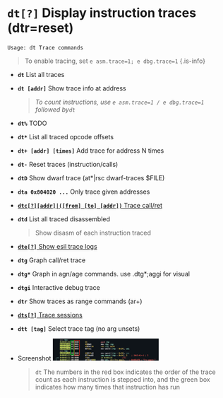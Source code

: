 <!-- TITLE: dt -->

#  **`dt[?]`** Display instruction traces (dtr=reset)


```text
Usage: dt Trace commands
```

> To enable tracing, set `e asm.trace=1; e dbg.trace=1` {.is-info}

- **`dt`** List all traces
- **`dt [addr]`** Show trace info at address
  > _To count instructions, use `e asm.trace=1 / e dbg.trace=1` followed by`dt`_
- **`dt%`** TODO
- **`dt*`** List all traced opcode offsets
- **`dt+ [addr] [times]`** Add trace for address N times
- **`dt-`** Reset traces (instruction/calls)
- **`dtD`** Show dwarf trace (at*|rsc dwarf-traces $FILE)
- **`dta 0x804020 ...`** Only trace given addresses

- [ **`dtc[?][addr]|([from] [to] [addr])`** Trace call/ret](/options/d/dt/dtc)

- **`dtd`** List all traced disassembled
	> Show disasm of each instruction traced 

- [ **`dte[?]`** Show esil trace logs](/options/d/dt/dte)

- **`dtg`** Graph call/ret trace
- **`dtg*`** Graph in agn/age commands. use .dtg*;aggi for visual
- **`dtgi`** Interactive debug trace
- **`dtr`** Show traces as range commands (ar+)

- [ **`dts[?]`** Trace sessions](/options/d/dt/dts)

- **`dtt [tag]`** Select trace tag (no arg unsets)

- Screenshot
	<img src="/uploads/small-d/tracing-visual-mode.png" width="50%">
	> `dt` The numbers in the red box indicates the order of the trace count as each instruction is stepped into, and the green box indicates how many times that instruction has run

<p hidden>dt dt% dt* dt+ dt- dtD dta dtc dtd dte dtg dtg* dtgi dtr dts dtt</p>